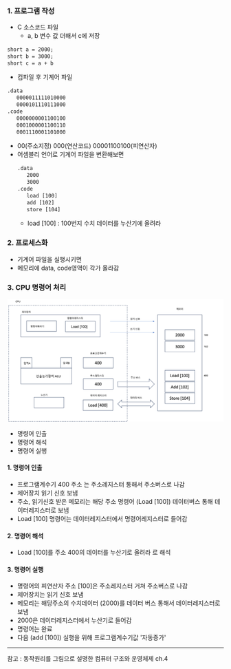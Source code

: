 ### 1. 프로그램 작성
- C 소스코드 파일
   - a, b 변수 값 더해서 c에 저장 
```
short a = 2000;
short b = 3000;
short c = a + b
```

- 컴파일 후 기계어 파일
```
.data
   0000011111010000
   0000101110111000
.code
   0000000001100100
   0001000001100110
   0001110001101000
```
 - 00(주소지정) 000(연산코드) 00001100100(피연산자)
 - 어셈블리 언어로 기계어 파일을 변환해보면
   ```agsl
   .data
      2000
      3000
   .code
      load [100]
      add [102]
      store [104]
   ```
   -  load [100] : 100번지 수치 데이터를 누산기에 올려라

### 2. 프로세스화
- 기계어 파일을 실행시키면
- 메모리에 data, code영역이 각가 올라감

### 3. CPU 명령어 처리
<img src='./cpu.png'>

- 명령어 인출
- 명령어 해석
- 명령어 실행
#### 1. 명령어 인출
- 프로그램계수기 400 주소 는 주소레지스터 통해서 주소버스로 나감
- 제어장치 읽기 신호 보냄
- 주소, 읽기신호 받은 메모리는 해당 주소 명령어 (Load [100]) 데이터버스 통해 데이터레지스터로 보냄
- Load [100] 명령어는 데이터레지스터에서 명령어레지스터로 들어감

#### 2. 명령어 해석
- Load [100]를 주소 400의 데이터를 누산기로 올려라 로 해석

#### 3. 명령어 실행
- 명령어의 피연산자 주소 [100]은 주소레지스터 거쳐 주소버스로 나감
- 제어장치는 읽기 신호 보냄
- 메모리는 해당주소의 수치데이터 (2000)를 데이터 버스 통해서 데이터레지스터로 보냄
- 2000은 데이터레지스터에서 누산기로 들어감
- 명령어는 완료
- 다음 (add [100]) 실행을 위해 프로그램계수기값 '자동증가'


___
참고 : 동작원리를 그림으로 설명한 컴퓨터 구조와 운영체제 ch.4